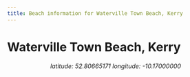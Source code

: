 ```yaml
---
title: Beach information for Waterville Town Beach, Kerry
---
```

# Waterville Town Beach, Kerry 

<div align="center"><i>latitude: 52.80665171 longitude: -10.17000000</i></div>